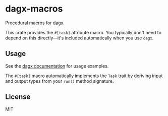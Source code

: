 # dagx-macros

Procedural macros for [dagx](https://crates.io/crates/dagx).

This crate provides the `#[task]` attribute macro. You typically don't need to depend on this directly—it's included automatically when you use `dagx`.

## Usage

See the [dagx documentation](https://docs.rs/dagx) for usage examples.

The `#[task]` macro automatically implements the `Task` trait by deriving input and output types from your `run()` method signature.

## License

MIT
